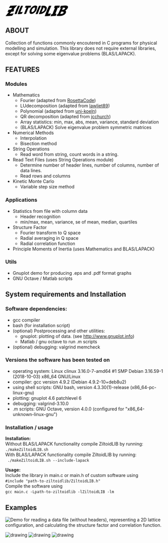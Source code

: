 <img src="doc/ZiltoidLIB.png" alt="img" width="200"/>

## ABOUT

Collection of functions commonly encoutered in C programs for physical modelling and simulation.
This library does not require external libraries, except for solving some eigenvalue problems (BLAS/LAPACK).


## FEATURES

### Modules

* Mathematics
  * Fourier (adapted from [RosettaCode](https://github.com/acmeism/RosettaCodeDatatree/948b86eafab0e034330a3b6c31617370c6cca2fc/Task/Fast-Fourier-transform/C))
  * LUdecomposition (adapted from [lawliet89](https://github.com/lawliet89/DoolittleDeterminant))
  * Polynomial (adapted from [uni-koeln](http://van-der-waals.pc.uni-koeln.de/quartic/quintic_C.c))
  * QR decomposition (adapted from [jcchurch](https://github.com/jcchurch/C-Linear-Algebra))
  * Array statistics: min, max, abs, mean, variance, standard deviation 
  * (BLAS/LAPACK) Solve eigenvalue problem symmetric matrices
* Numerical Methods
  * Interpolation
  * Bisection method
* String Operations
  * Read word from string, count words in a string.
* Read Text Files (uses String Operations module)
  * Determine number of header lines, number of columns, number of data lines.
  * Read rows and columns
* Kinetic Monte Carlo 
  * Variable step size method

### Applications

* Statistics from file with column data
  * Header recognition
  * min/max, mean, variance, se of mean, median, quartiles
* Structure Factor
  * Fourier transform to Q space
  * Radial averaging in Q space
  * Radial correlation function
* Principle Moments of Inertia (uses Mathematics and BLAS/LAPACK)

### Utils

* Gnuplot demo for producing .eps and .pdf format graphs 
* GNU Octave / Matlab scripts

## System requirements and Installation

### Software dependencies:

* gcc compiler
* bash (for installation script)
* (optional) Postprocessing and other utilities:  
  * gnuplot: plotting of data. (see http://www.gnuplot.info)  
  * Matlab  / gnu octave to run .m scripts
* (optional) debugging: valgrind memcheck

### Versions the software has been tested on

* operating system: Linux clinux 3.16.0-7-amd64 #1 SMP Debian 3.16.59-1 (2018-10-03) x86_64 GNU/Linux  
* compiler: gcc version 4.9.2 (Debian 4.9.2-10+deb8u2)  
* using shell scripts: GNU bash, version 4.3.30(1)-release (x86_64-pc-linux-gnu)  
* plotting: gnuplot 4.6 patchlevel 6 
* debugging: valgrind-3.10.0  
* .m scripts: GNU Octave, version 4.0.0 (configured for "x86_64-unknown-linux-gnu")


### Installation / usage


**Installation:**  
Without BLAS/LAPACK functionality compile ZiltoidLIB by running:  
``` ./makeZiltoidLIB.sh ```  
With BLAS/LAPACK functionality compile ZiltoidLIB by running:  
``` ./makeZiltoidLIB.sh --include-lapack```


**Usage:**  
Include the library in main.c or main.h of custom software using  
```#include "path-to-ziltoidlib/ZiltoidLIB.h"```  
Compile the software using  
```gcc main.c -Lpath-to-ziltoidlib -lZiltoidLIB -lm```





## Examples

![Demo](https://github.com/CharleySchaefer/ZiltoidLIB/tree/master/Applications/StructureFactor/Demo) for reading a data file (without headers), representing a 2D lattice configuration, and calculating the structure factor and correlation function.

<img src="https://raw.githubusercontent.com/CharleySchaefer/ZiltoidLIB/master/Applications/StructureFactor/Demo/matrix.png" alt="drawing" width="215"/>  <img src="https://raw.githubusercontent.com/CharleySchaefer/ZiltoidLIB/master/Applications/StructureFactor/Demo/SF.png" alt="drawing" width="300"/>   <img src="https://raw.githubusercontent.com/CharleySchaefer/ZiltoidLIB/master/Applications/StructureFactor/Demo/CF.png" alt="drawing" width="300"/>
